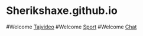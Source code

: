 # Sherikshaxe.github.io
#Welcome [Tajvideo](https://sherikshaxe.github.io/videosite/)
#Welcome [Sport](https://sherikshaxe.github.io/ISMOIL/)
#Welcome [Chat](https://sherikshaxe.github.io/Sherber/)
